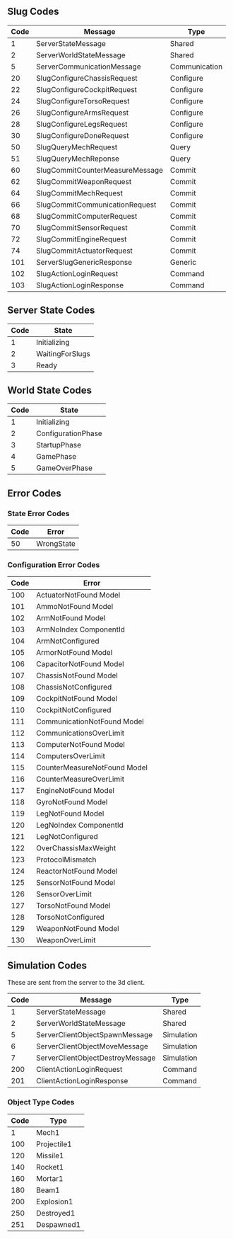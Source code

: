 ## Slug Codes

| Code | Message                         | Type
-------|---------------------------------|--------------
|  1   | ServerStateMessage              | Shared
|  2   | ServerWorldStateMessage         | Shared
|  5   | ServerCommunicationMessage      | Communication
| 20   | SlugConfigureChassisRequest     | Configure
| 22   | SlugConfigureCockpitRequest     | Configure
| 24   | SlugConfigureTorsoRequest       | Configure
| 26   | SlugConfigureArmsRequest        | Configure
| 28   | SlugConfigureLegsRequest        | Configure
| 30   | SlugConfigureDoneRequest        | Configure
| 50   | SlugQueryMechRequest            | Query
| 51   | SlugQueryMechReponse            | Query
| 60   | SlugCommitCounterMeasureMessage | Commit
| 62   | SlugCommitWeaponRequest         | Commit
| 64   | SlugCommitMechRequest           | Commit
| 66   | SlugCommitCommunicationRequest  | Commit
| 68   | SlugCommitComputerRequest       | Commit
| 70   | SlugCommitSensorRequest         | Commit
| 72   | SlugCommitEngineRequest         | Commit
| 74   | SlugCommitActuatorRequest       | Commit
| 101  | ServerSlugGenericResponse       | Generic
| 102  | SlugActionLoginRequest          | Command
| 103  | SlugActionLoginResponse         | Command

## Server State Codes

| Code | State
-------|-----------------------------
| 1    | Initializing
| 2    | WaitingForSlugs
| 3    | Ready

## World State Codes

| Code | State
-------|-----------------------------
| 1    | Initializing
| 2    | ConfigurationPhase
| 3    | StartupPhase
| 4    | GamePhase
| 5    | GameOverPhase

## Error Codes

### State Error Codes

| Code | Error                       
-------|-----------
| 50   | WrongState

### Configuration Error Codes

| Code | Error                       
-------|-----------------------------
| 100  | ActuatorNotFound Model
| 101  | AmmoNotFound Model
| 102  | ArmNotFound Model
| 103  | ArmNoIndex ComponentId
| 104  | ArmNotConfigured
| 105  | ArmorNotFound Model
| 106  | CapacitorNotFound Model
| 107  | ChassisNotFound Model
| 108  | ChassisNotConfigured
| 109  | CockpitNotFound Model
| 110  | CockpitNotConfigured
| 111  | CommunicationNotFound Model
| 112  | CommunicationsOverLimit
| 113  | ComputerNotFound Model
| 114  | ComputersOverLimit
| 115  | CounterMeasureNotFound Model
| 116  | CounterMeasureOverLimit
| 117  | EngineNotFound Model
| 118  | GyroNotFound Model
| 119  | LegNotFound Model
| 120  | LegNoIndex ComponentId
| 121  | LegNotConfigured
| 122  | OverChassisMaxWeight
| 123  | ProtocolMismatch
| 124  | ReactorNotFound Model
| 125  | SensorNotFound Model
| 126  | SensorOverLimit
| 127  | TorsoNotFound Model
| 128  | TorsoNotConfigured
| 129  | WeaponNotFound Model
| 130  | WeaponOverLimit

## Simulation Codes

These are sent from the server to the 3d client.

| Code | Message                          | Type
-------|----------------------------------|------------
|    1 | ServerStateMessage               | Shared
|    2 | ServerWorldStateMessage          | Shared
|    5 | ServerClientObjectSpawnMessage   | Simulation
|    6 | ServerClientObjectMoveMessage    | Simulation
|    7 | ServerClientObjectDestroyMessage | Simulation
|  200 | ClientActionLoginRequest         | Command
|  201 | ClientActionLoginResponse        | Command

### Object Type Codes

| Code | Type
-------|------------
| 1    | Mech1
| 100  | Projectile1
| 120  | Missile1
| 140  | Rocket1
| 160  | Mortar1
| 180  | Beam1
| 200  | Explosion1
| 250  | Destroyed1
| 251  | Despawned1
